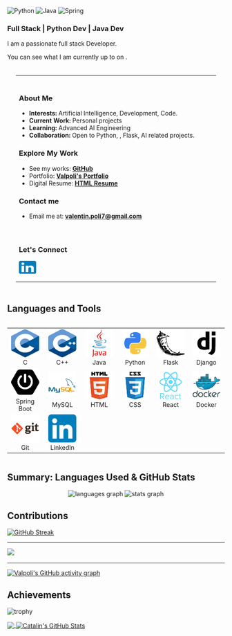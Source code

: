 ![Python](https://img.shields.io/badge/python-developper-ffd744.svg?logo=python)
![Java](https://img.shields.io/badge/java-developper-f89917.svg)
![Spring](https://img.shields.io/badge/spring-developper-%236db33f.svg?logo=spring)

<h3> Full Stack | Python Dev | Java Dev </h3>

<!-- ### About me -->

I am a passionate full stack Developer.

You can see what I am currently up to on .


<table style="width:100%; padding: 20px; border-spacing: 20px;">
  <tr>
    <td style="width: 50%; vertical-align: top;">
      <br>
      <h3>About Me</h3>
      <ul>
        <li> <strong>Interests:</strong> Artificial Intelligence, Development, Code.</li>
        <li><strong>Current Work:</strong> Personal projects</li>
        <li><strong>Learning:</strong> Advanced AI Engineering</li>
        <li><strong>Collaboration:</strong> Open to Python, , Flask, AI related projects.</li>
      </ul>
      <h3>Explore My Work</h3>
      <ul>
        <li>See my works: <a href="https://github.com/Valpoli?tab=repositories"><strong>GitHub</strong></a></li>
        <!-- <li>Read my articles: <a href="https"><strong>Medium</strong></a></li> -->
        <li>Portfolio: <a href="todo"><strong>Valpoli's Portfolio</strong></a></li>
        <li>Digital Resume: <a href="Todo"><strong>HTML Resume</strong></a></li>
      </ul>
      <h3>Contact me</h3>
      <ul>
        <li>Email me at: <a href="mailto:www.valentin.poli7@gmail.com"><strong>valentin.poli7@gmail.com</strong></a>
      </ul>
      <br>
    </td>
  </tr>
  <tr>
    <td colspan="2" align="left">
      <h3>Let's Connect </h3>
      <p>  </p>  
      <p>
        <a href="https://linkedin.com/in/liynkpgf9hek46mdtguibozauliaztbj2sehqbc" target="_blank"><img align="center" src="icons/linkedin_icon.svg" alt="valpoli" height="30" width="40" /></a>
      </p>
      <p>  </p> 
    </td>
  </tr>
</table>

## Languages and Tools

<div style="display: flex; align-items: flex-start; justify-content: center;">
<table align="center">
  <tr>
    <td align="center" width="96">
      <a href="https://www.cprogramming.com/" target="_blank" rel="noreferrer">
        <img src="icons/c_icon.svg" alt="C" width="65" height="65"/>
      </a>
      <br>C
    </td>
    <td align="center" width="96">
      <a href="https://www.cprogramming.com/" target="_blank" rel="noreferrer">
        <img src="icons/cpp_icon.svg" alt="C++" width="65" height="65"/>
      </a>
      <br>C++
    </td>
    <td align="center" width="96">
      <a href="https://www.java.com/" target="_blank" rel="noreferrer">
        <img src="icons/java_icon.png" alt="Java" width="65" height="65"/>
      </a>
      <br>Java
    </td>
    <td align="center" width="96">
      <a href="https://www.python.org/doc/" target="_blank" rel="noreferrer">
        <img src="icons/python_icon.png" alt="Python" width="65" height="65"/>
      </a>
      <br>Python
    </td>
    <td align="center" width="96">
      <a href="https://flask.palletsprojects.com/" target="_blank" rel="noreferrer">
        <img src="icons/flask_icon.png" alt="Flask" width="65" height="65"/>
      </a>
      <br>Flask
    </td>
    <td align="center" width="96">
      <a href="https://www.djangoproject.com/" target="_blank" rel="noreferrer">
        <img src="icons/django_icon.png" alt="Django" width="65" height="65"/>
      </a>
      <br>Django
    </td>
  </tr>
  <tr>
    <td align="center" width="96">
      <a href="https://spring.io/projects/spring-boot" target="_blank" rel="noreferrer">
        <img src="icons/springboot_icon.png" alt="Spring Boot" width="65" height="65"/>
      </a>
      <br>Spring Boot
    </td>
    <td align="center" width="96">
      <a href="https://www.mysql.com/" target="_blank" rel="noreferrer">
        <img src="icons/mysql_icon.png" alt="MySQL" width="65" height="65"/>
      </a>
      <br>MySQL
    </td>
    <td align="center" width="96">
      <a href="https://developer.mozilla.org/en-US/docs/Web/HTML" target="_blank" rel="noreferrer">
        <img src="icons/html_icon.png" alt="HTML" width="65" height="65"/>
      </a>
      <br>HTML
    </td>
    <td align="center" width="96">
      <a href="https://developer.mozilla.org/en-US/docs/Web/CSS" target="_blank" rel="noreferrer">
        <img src="icons/css_icon.png" alt="CSS" width="65" height="65"/>
      </a>
      <br>CSS
    </td>
    <td align="center" width="96">
      <a href="https://react.dev/" target="_blank" rel="noreferrer">
        <img src="icons/react_icon.png" alt="React" width="65" height="65"/>
      </a>
      <br>React
    </td>
    <td align="center" width="96">
      <a href="https://www.docker.com/" target="_blank" rel="noreferrer">
        <img src="icons/docker_icon.png" alt="Docker" width="65" height="65"/>
      </a>
      <br>Docker
    </td>
  </tr>
  <tr>
    <td align="center" width="96">
      <a href="https://git-scm.com/doc" target="_blank" rel="noreferrer">
        <img src="icons/git_icon.png" alt="Git" width="65" height="65"/>
      </a>
      <br>Git
    </td>
    <td align="center" width="96">
      <a href="https://www.linkedin.com/" target="_blank" rel="noreferrer">
        <img src="icons/linkedin_icon.svg" alt="LinkedIn" width="65" height="65"/>
      </a>
      <br>LinkedIn
    </td>
  </tr>
</table>
</div>

<!--- Profile Summary: Used Language & Stats --->

## Summary: Languages Used & GitHub Stats
<div align="center">
    <img src="https://github-readme-stats.vercel.app/api/top-langs?username=valpoli&locale=en&hide_title=false&layout=compact&card_width=320&hide_border=false" height="180" alt="languages graph"  />
    <img src="https://github-readme-stats.vercel.app/api?username=valpoli&hide_title=false&hide_rank=false&show_icons=true&count_private=true&disable_animations=false&locale=en&hide_border=false" height="180" alt="stats graph"  />
</div>

<!--- Profile Contributions --->

## Contributions

[![GitHub Streak](https://streak-stats.demolab.com?user=valpoli&card_width=1000)](https://git.io/streak-stats)<br/>

---

![](https://github-readme-stats.vercel.app/api/top-langs/?username=valpoli&hide_border=false&include_all_commits=true&count_private=true&layout=compact&card_width=1000)

---
[![Valpoli's GitHub activity graph](https://github-readme-activity-graph.vercel.app/graph?username=valpoli&theme=github-compact)](https://github.com/valpoli/github-readme-activity-graph)


## Achievements
![trophy](https://github-profile-trophy.vercel.app/?username=valpoli)


<a href="https://github.com/valpoli/valpoli">
  <img align="center" src="https://github-readme-stats.vercel.app/api/top-langs/?username=valpoli&hide=java,html&title_color=ffffff&text_color=c9cacc&icon_color=2bbc8a&bg_color=1d1f21" />
</a>

<a href="https://github.com/valpoli/valpoli">
  <img align="center" src="https://github-readme-stats.vercel.app/api?username=valpoli&show_icons=true&line_height=27&count_private=true&title_color=ffffff&text_color=c9cacc&icon_color=2bbc8a&bg_color=1d1f21" alt="Catalin's GitHub Stats" />

</a>
